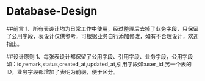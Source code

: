 # Database-Design
##前言
1、所有表设计均为日常工作中使用，经过整理后去掉了业务字段，只保留了公用字段，表设计仅供参考，可根据业务自行添加修改，如有不合理设计，欢迎指出。

##设计原则
1、每张表设计都保留了公用字段、引用字段、业务字段，公用字段如：id,remark,status,created_at,updated_at,引用字段如:user_id,另一个表的ID，业务字段都增加了表明为前缀，便于区分。

